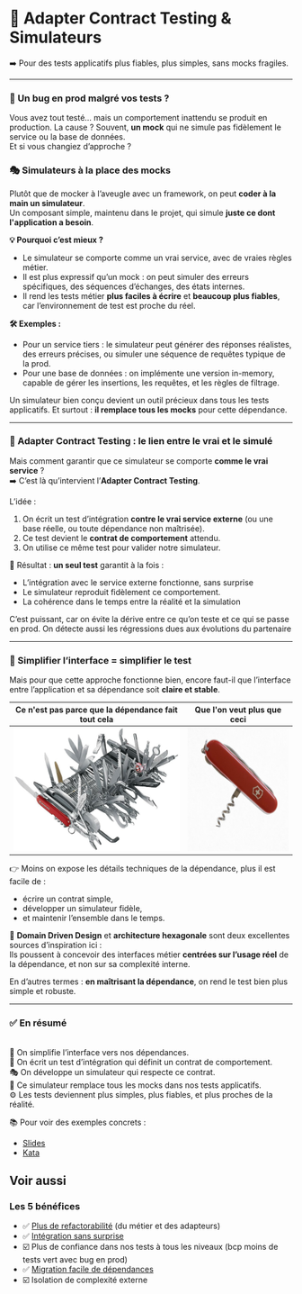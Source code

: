 🧪 Adapter Contract Testing & Simulateurs
====

➡️ Pour des tests applicatifs plus fiables, plus simples, sans mocks fragiles.

----

### 🐛 Un bug en prod malgré vos tests ?

Vous avez tout testé… mais un comportement inattendu se produit en production.
La cause ? Souvent, **un mock** qui ne simule pas fidèlement le service ou la base de données.<br>
Et si vous changiez d’approche ?

### 🎭 Simulateurs à la place des mocks

Plutôt que de mocker à l’aveugle avec un framework, on peut **coder à la main un simulateur**. <br>
Un composant simple, maintenu dans le projet, qui simule **juste ce dont l'application a besoin**.

**💡 Pourquoi c’est mieux ?**

 - Le simulateur se comporte comme un vrai service, avec de vraies règles métier.
 - Il est plus expressif qu’un mock : on peut simuler des erreurs spécifiques, des séquences d’échanges, des états internes.
 - Il rend les tests métier **plus faciles à écrire** et **beaucoup plus fiables**, car l’environnement de test est proche du réel.

**🛠️ Exemples :**

 - Pour un service tiers : le simulateur peut générer des réponses réalistes, des erreurs précises, ou simuler une séquence de requêtes typique de la prod.
 - Pour une base de données : on implémente une version in-memory, capable de gérer les insertions, les requêtes, et les règles de filtrage.

Un simulateur bien conçu devient un outil précieux dans tous les tests applicatifs. Et surtout : **il remplace tous les mocks** pour cette dépendance.

---

### 🔁 Adapter Contract Testing : le lien entre le vrai et le simulé

Mais comment garantir que ce simulateur se comporte **comme le vrai service** ?<br>
➡️ C’est là qu’intervient l’**Adapter Contract Testing**.

L’idée :
 1. On écrit un test d’intégration **contre le vrai service externe** (ou une base réelle, ou toute dépendance non maîtrisée).
 2. Ce test devient le **contrat de comportement** attendu.
 3. On utilise ce même test pour valider notre simulateur.

🎯 Résultat : **un seul test** garantit à la fois :

 - L’intégration avec le service externe fonctionne, sans surprise
 - Le simulateur reproduit fidèlement ce comportement.
 - La cohérence dans le temps entre la réalité et la simulation

C’est puissant, car on évite la dérive entre ce qu’on teste et ce qui se passe en prod. On détecte aussi les régressions dues aux évolutions du partenaire

--- 

### 🧩 Simplifier l’interface = simplifier le test

Mais pour que cette approche fonctionne bien, encore faut-il que l’interface entre l’application et sa dépendance 
soit **claire et stable**.


| Ce n'est pas parce que la dépendance fait tout cela             | Que l'on veut plus que ceci                                   |
|-----------------------------------------------------------------|---------------------------------------------------------------|
| <img src="swiss-knife-complex.png" alt="complex" height="220"/> | <img src="swiss-knife-simple.png" alt="simple" height="220"/> |

👉 Moins on expose les détails techniques de la dépendance, plus il est facile de : 
 - écrire un contrat simple,
 - développer un simulateur fidèle,
 - et maintenir l’ensemble dans le temps.

📐 **Domain Driven Design** et **architecture hexagonale** sont deux excellentes sources d’inspiration ici : <br>
Ils poussent à concevoir des interfaces métier **centrées sur l’usage réel** de la dépendance, et non sur sa complexité interne.

En d’autres termes : **en maîtrisant la dépendance**, on rend le test bien plus simple et robuste.

---

### ✅ En résumé

<br> 🧩 On simplifie l’interface vers nos dépendances.
<br> 🧪 On écrit un test d’intégration qui définit un contrat de comportement.
<br> 🎭 On développe un simulateur qui respecte ce contrat.
<br> 🔁 Ce simulateur remplace tous les mocks dans nos tests applicatifs.
<br> ⚙️ Les tests deviennent plus simples, plus fiables, et plus proches de la réalité.

📚 Pour voir des exemples concrets :
 - [Slides](https://adapter-contract-testing.github.io/presentation)
 - [Kata](https://github.com/adapter-contract-testing/snail-race-kata)

## Voir aussi
### Les 5 bénéfices
 - ✅ [Plus de refactorabilité](./avantage-refactoring-du-domaine.md) (du métier et des adapteurs)
 - ✅ [Intégration sans surprise](avantage-integration-services-tiers-sans-surprises.md)
 - ☑️ Plus de confiance dans nos tests à tous les niveaux (bcp moins de tests vert avec bug en prod)
 - ✅ [Migration facile de dépendances](./avantage-migration-des-partenaires.md)
 - ☑️ Isolation de complexité externe

